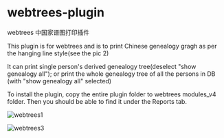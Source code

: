 # webtrees-plugin
webtrees 中国家谱图打印插件

This plugin is for webtrees and is to print Chinese genealogy gragh as per the hanging line style(see the pic 2)

It can print single person's derived genealogy tree(deselect "show genealogy all"); or print the whole genealogy tree of all the persons in DB (with "show genealogy all" selected)

To install the plugin, copy the entire plugin folder to webtrees modules_v4 folder. Then you should be able to find it under the Reports tab.

![webtrees1](https://user-images.githubusercontent.com/32056680/150491664-e94322b2-d597-47af-ac21-82efc979a55f.png)

![webtrees3](https://user-images.githubusercontent.com/32056680/150491694-6a12f750-4908-4dba-9ba6-46b79c1317b9.png)
